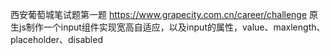 西安葡萄城笔试题第一题
https://www.grapecity.com.cn/career/challenge
原生js制作一个input组件实现宽高自适应，以及input的属性，value、maxlength、placeholder、disabled
